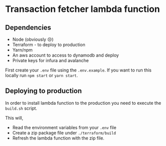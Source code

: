 Transaction fetcher lambda function
==

## Dependencies
* Node (obviously 😒)
* Terraform - to deploy to production
* Yarn/npm
* An aws account to access to dynamodb and deploy
* Private keys for infura and avalanche

First create your `.env` file using the `.env.example`. If you want to run this locally run `npm start` or `yarn start`.

## Deploying to production

In order to install lambda function to the production you need to execute the `build.sh` script. 

This will, 

- Read the environment variables from your `.env` file
- Create a zip package file under `./terraform/build`
- Refresh the lambda function with the zip file.